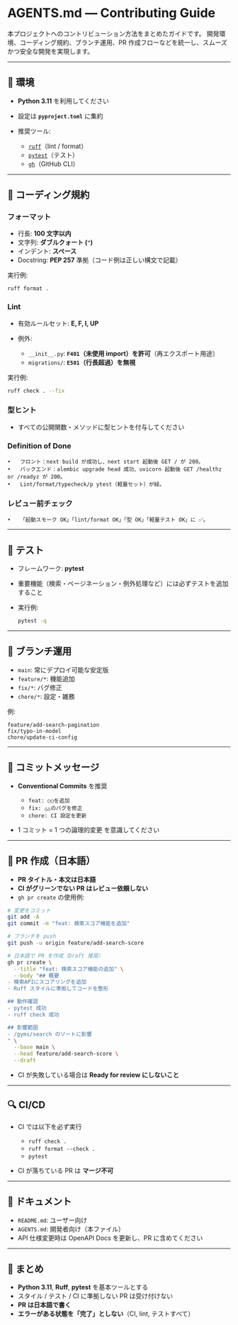 # AGENTS.md — Contributing Guide

本プロジェクトへのコントリビューション方法をまとめたガイドです。
開発環境、コーディング規約、ブランチ運用、PR 作成フローなどを統一し、スムーズかつ安全な開発を実現します。

---

## 📌 環境

* **Python 3.11** を利用してください
* 設定は **`pyproject.toml`** に集約
* 推奨ツール:

  * [`ruff`](https://docs.astral.sh/ruff/)（lint / format）
  * [`pytest`](https://docs.pytest.org/)（テスト）
  * [`gh`](https://cli.github.com/)（GitHub CLI）

---

## 🧹 コーディング規約

### フォーマット

* 行長: **100 文字以内**
* 文字列: **ダブルクォート (`"`)**
* インデント: **スペース**
* Docstring: **PEP 257** 準拠（コード例は正しい構文で記載）

実行例:

```bash
ruff format .
```

### Lint

* 有効ルールセット: **E, F, I, UP**
* 例外:

  * `__init__.py`: **`F401`（未使用 import）を許可**（再エクスポート用途）
  * `migrations/`: **`E501`（行長超過）を無視**

実行例:

```bash
ruff check . --fix
```

### 型ヒント

* すべての公開関数・メソッドに型ヒントを付与してください

### Definition of Done
	•	フロント：next build が成功し、next start 起動後 GET / が 200。
	•	バックエンド：alembic upgrade head 成功、uvicorn 起動後 GET /healthz or /readyz が 200。
	•	Lint/format/typecheck/p ytest（軽量セット）が緑。
  
### レビュー前チェック
	•	「起動スモーク OK」「lint/format OK」「型 OK」「軽量テスト OK」に ✅。

---

## 🧪 テスト

* フレームワーク: **pytest**
* 重要機能（検索・ページネーション・例外処理など）には必ずテストを追加すること
* 実行例:

  ```bash
  pytest -q
  ```

---

## 🌱 ブランチ運用

* `main`: 常にデプロイ可能な安定版
* `feature/*`: 機能追加
* `fix/*`: バグ修正
* `chore/*`: 設定・雑務

例:

```
feature/add-search-pagination
fix/typo-in-model
chore/update-ci-config
```

---

## 📝 コミットメッセージ

* **Conventional Commits** を推奨

  * `feat: ○○を追加`
  * `fix: △△のバグを修正`
  * `chore: CI 設定を更新`
* 1 コミット = 1 つの論理的変更 を意識してください

---

## 🔄 PR 作成（日本語）

* **PR タイトル・本文は日本語**
* **CI がグリーンでない PR はレビュー依頼しない**
* `gh pr create` の使用例:

```bash
# 変更をコミット
git add -A
git commit -m "feat: 検索スコア機能を追加"

# ブランチを push
git push -u origin feature/add-search-score

# 日本語で PR を作成（Draft 推奨）
gh pr create \
  --title "feat: 検索スコア機能の追加" \
  --body "## 概要
- 検索APIにスコアリングを追加
- Ruff スタイルに準拠してコードを整形

## 動作確認
- pytest 成功
- ruff check 成功

## 影響範囲
- /gyms/search のソートに影響
" \
  --base main \
  --head feature/add-search-score \
  --draft
```

* CI が失敗している場合は **Ready for review にしないこと**

---

## 🔍 CI/CD

* CI では以下を必ず実行

  * `ruff check .`
  * `ruff format --check .`
  * `pytest`
* CI が落ちている PR は **マージ不可**

---

## 📖 ドキュメント

* `README.md`: ユーザー向け
* `AGENTS.md`: 開発者向け（本ファイル）
* API 仕様変更時は OpenAPI Docs を更新し、PR に含めてください

---

## 🧭 まとめ

* **Python 3.11**, **Ruff**, **pytest** を基本ツールとする
* スタイル / テスト / CI に準拠しない PR は受け付けない
* **PR は日本語で書く**
* **エラーがある状態を「完了」としない**（CI, lint, テストすべて）

